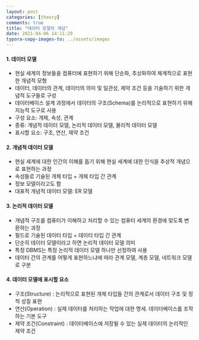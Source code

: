 ```yaml
---
layout: post
categories: [theory]
comments: true
title: "데이터 모델의 개념"
date: 2021-04-06 14:11:29
typora-copy-images-to: ../assets/images
---
```


#### 1. 데이터 모델

- 현실 세계의 정보들을 컴퓨터에 표현하기 위해 단순화, 추상화하여 체계적으로 표현한 개념적 모형
- 데이터, 데이터의 관계, 데이터의 의미 및 일관성, 제약 조건 등을 기술하기 위한 개념적 도구들로 구성
- 데이터베이스 설계 과정에서 데이터의 구조(Schema)를 논리적으로 표현하기 위해 지능적 도구로 사용
- 구성 요소: 개체, 속성, 관계
- 종류: 개념적 데이터 모델, 논리적 데이터 모델, 물리적 데이터 모델
- 표시할 요소: 구조, 연산, 제약 조건

#### 2. 개념적 데이터 모델

- 현실 세계에 대한 인간의 이해를 돕기 위해 현실 세계에 대한 인식을 추상적 개념으로 표현하는 과정
- 속성들로 기술된 개체 타입 + 개체 타입 간 관계
- 정보 모델이라고도 함
- 대표적 개념적 데이터 모델: ER 모델

#### 3. 논리적 데이터 모델

- 개념적 구조를 컴퓨터가 이해하고 처리할 수 있는 컴퓨터 세계의 환경에 맞도록 변환하는 과정
- 필드로 기술된 데이터 타입 + 데이터 타입 간 관계
- 단순히 데이터 모델이라고 하면 논리적 데이터 모델 의미
- 특정 DBMS는 특정 논리적 데이터 모델 하나만 선정하여 사용
- 데이터 간의 관계를 어떻게 표현하느냐에 따라 관계 모델, 계층 모델, 네트워크 모델로 구분

#### 4. 데이터 모델에 표시할 요소

- 구조(Structure) : 논리적으로 표현된 개체 타입들 간의 관계로서 데이터 구조 및 정적 성질 표현
- 연산(Operation) : 실제 데이터를 처리하는 작업에 대한 명세. 데이터베이스를 조작하는 기본 도구
- 제약 조건(Constraint) : 데이터베이스에 저장될 수 있는 실제 데이터의 논리적인 제약 조건

